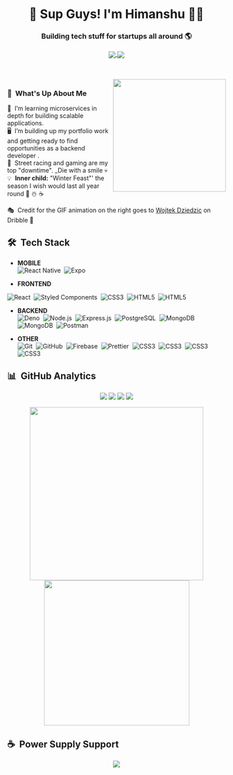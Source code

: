 <h1 align="center">
  👋 Sup Guys! I'm Himanshu 👨‍💻 
</h1>

<h3 align="center">
  Building tech stuff for startups all around 🌎
</h3>

<p align="center">
  <a href="https://twitter.com/Himansh04650905">
    <img src="https://img.shields.io/twitter/follow/himanshu?logo=twitter&style=for-the-badge" align="center">        
  </a>
  <a href="https://instagram.com/himanshu.dy">
    <img src="https://img.shields.io/badge/Instagram-E4405F?style=for-the-badge&logo=instagram&logoColor=white" align="center">        
  </a>
</p>

<br />
<br />

<img src="https://cdn.dribbble.com/users/1464232/screenshots/3722893/animatin.gif" width="260px" height="auto" align="right">

### 🎅 &nbsp;What's Up About Me

 &nbsp;I’m learning microservices in depth for building scalable applications.\
🖥 &nbsp;I’m building up my portfolio work and getting ready to find opportunities as a backend developer .\
🦁 &nbsp;Street racing and gaming are my top "downtime". _Die with a smile 💀\
💡 &nbsp;**Inner child:** "Winter Feast"' the season I wish would last all year round 🎄 ☃️ ☕

🎭 &nbsp;Credit for the GIF animation on the right goes to [Wojtek Dziedzic](https://dribbble.com/wojtekdesigns "Wojtek Dziedzic") on Dribble 👏

<!-- <br /> -->

## 🛠️ &nbsp;Tech Stack

- **MOBILE**\
<img src="https://img.shields.io/badge/React_Native-20232A?style=for-the-badge&logo=react&logoColor=61DAFB" alt="React Native">&nbsp;
<img src="https://img.shields.io/badge/Expo-000020?style=for-the-badge&logo=expo&logoColor=white" alt="Expo">&nbsp;

- **FRONTEND**
<!-- <img src="https://img.shields.io/badge/JavaScript-F7DF1E?style=for-the-badge&logo=javascript&logoColor=black" alt="JavaScript">&nbsp;
<img src="https://img.shields.io/badge/typescript%20-%23007ACC.svg?&style=for-the-badge&logo=typescript&logoColor=white" alt="TypeScript">&nbsp; -->
<img src="https://img.shields.io/badge/React-20232A?style=for-the-badge&logo=react&logoColor=61DAFB" alt="React">&nbsp;
<img src="https://img.shields.io/badge/redux-4B32C3?style=for-the-badge&logo=redux&logoColor=white" alt="Styled Components">&nbsp;
<img src="https://img.shields.io/badge/CSS3-1572B6?style=for-the-badge&logo=css3&logoColor=white" alt="CSS3">&nbsp;
<img src="https://img.shields.io/badge/HTML5-E34F26?style=for-the-badge&logo=html5&logoColor=white" alt="HTML5">&nbsp;
<img src="https://img.shields.io/badge/Material--UI-0081CB?style=for-the-badge&logo=material-ui&logoColor=white" alt="HTML5">&nbsp;
  
- **BACKEND**\
<img src="https://img.shields.io/badge/Passport-000000?style=for-the-badge&logo=passport&logoColor=white" alt="Deno">&nbsp;
<img src="https://img.shields.io/badge/Node.js-339933?style=for-the-badge&logo=node.js&logoColor=white" alt="Node.js">&nbsp;
<img src="https://img.shields.io/badge/Express.js-000000?style=for-the-badge&logo=express&logoColor=white" alt="Express.js">&nbsp;
<img src="https://img.shields.io/badge/PostgreSQL-316192?style=for-the-badge&logo=postgresql&logoColor=white" alt="PostgreSQL">&nbsp;
<img src="https://img.shields.io/badge/MongoDB-47A248?style=for-the-badge&logo=mongodb&logoColor=white" alt="MongoDB">&nbsp;
<img src="https://img.shields.io/badge/MySQL-00000F?style=for-the-badge&logo=mysql&logoColor=white" alt="MongoDB">&nbsp;
<img src="https://img.shields.io/badge/Postman-FF6C37?style=for-the-badge&logo=Postman&logoColor=white" alt="Postman">&nbsp;
<img src="https://img.shields.io/badge/redis-%23DD0031.svg?&style=for-the-badge&logo=redis&logoColor=white" alt="">&nbsp;
<img src="https://img.shields.io/badge/Cassandra-1287B1?style=for-the-badge&logo=apache%20cassandra&logoColor=white" alt="">&nbsp;
<img src="https://img.shields.io/badge/Amazon AWS-FF9900?style=for-the-badge&logo=amazonaws&logoColor=white" alt="">&nbsp;

- **OTHER**\
<img src="https://img.shields.io/badge/git%20-%23F05033.svg?&style=for-the-badge&logo=git&logoColor=white" alt="Git">&nbsp;
<img src="https://img.shields.io/badge/GitHub-100000?style=for-the-badge&logo=github&logoColor=white" alt="GitHub">&nbsp;
<img src="https://img.shields.io/badge/firebase-039BE5?style=for-the-badge&logo=firebase&logoColor=ffca28" alt="Firebase">&nbsp;
<img src="https://img.shields.io/badge/docker-1A2B34?style=for-the-badge&logo=docker&logoColor=f7b93e" alt="Prettier">&nbsp;
<img src="https://img.shields.io/badge/Kubernetes-1572B6?style=for-the-badge&logo=kubernetes&logoColor=white" alt="CSS3">&nbsp;
<img src="https://img.shields.io/badge/Apache_Kafka-231F20?style=for-the-badge&logo=apache-kafka&logoColor=white" alt="CSS3">&nbsp;
<img src="https://img.shields.io/badge/rabbitmq-%23FF6600.svg?&style=for-the-badge&logo=rabbitmq&logoColor=white" alt="CSS3">&nbsp;
<img src="https://img.shields.io/badge/Kibana-005571?style=for-the-badge&logo=Kibana&logoColor=white" alt="CSS3">&nbsp;


## 📊 &nbsp;GitHub Analytics

<p align="center">
  <a href="#"><img src="https://badges.pufler.dev/repos/hd-official-github"></a>
  <a href="#"><img src="https://badges.pufler.dev/commits/monthly/hd-official-github"></a>
  <a href="#"><img src="https://badges.pufler.dev/visits/hd-official-github/hd-official-github"></a>
  <a href="#"><img src="https://img.shields.io/github/followers/hd-official-github?label=followers"></a>
</p>

<p align="center">
  <a href="https://github.com/hd-official-github">
    <img src="https://github-readme-stats.vercel.app/api?username=hd-official-github&count_private=true&show_icons=true&theme=prussian" width="400">
  </a>
  
  <a href="https://github.com/hd-official-github">
    <img src="https://github-readme-stats.vercel.app/api/top-langs/?username=hd-official-github&langs_count=10&layout=compact&theme=prussian&hide=stylus,scss,php,shell,dockerfile" width="335">
  </a>
</p>


## ☕️ &nbsp;Power Supply Support

<p align='center'>
  <a href="https://www.buymeacoffee.com/hdofficial"><img src="https://img.buymeacoffee.com/button-api/?text=Buy me a coffee&emoji=&slug=hdofficial&button_colour=ff813f&font_colour=000000&font_family=Cookie&outline_colour=000000&coffee_colour=FFDD00"></a>
</p>




<!--
**hd-official-github/hd-official-github** is a ✨ _special_ ✨ repository because its `README.md` (this file) appears on your GitHub profile.

Here are some ideas to get you started:

- 🔭 I’m currently working on ...
- 🌱 I’m currently learning ...
- 👯 I’m looking to collaborate on ...
- 🤔 I’m looking for help with ...
- 💬 Ask me about ...
- 📫 How to reach me: ...
- 😄 Pronouns: ...
- ⚡ Fun fact: ...
-->
